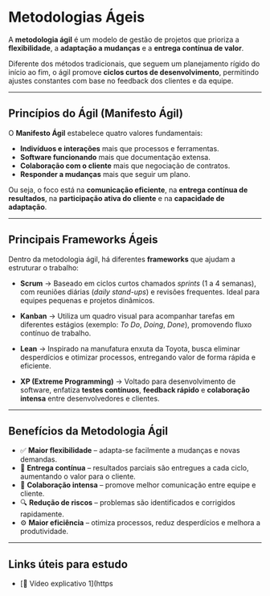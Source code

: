 # Metodologias Ágeis

A **metodologia ágil** é um modelo de gestão de projetos que prioriza a **flexibilidade**, a **adaptação a mudanças** e a **entrega contínua de valor**.

Diferente dos métodos tradicionais, que seguem um planejamento rígido do início ao fim, o ágil promove **ciclos curtos de desenvolvimento**, permitindo ajustes constantes com base no feedback dos clientes e da equipe.

---

## Princípios do Ágil (Manifesto Ágil)

O **Manifesto Ágil** estabelece quatro valores fundamentais:

- **Indivíduos e interações** mais que processos e ferramentas.  
- **Software funcionando** mais que documentação extensa.  
- **Colaboração com o cliente** mais que negociação de contratos.  
- **Responder a mudanças** mais que seguir um plano.  

Ou seja, o foco está na **comunicação eficiente**, na **entrega contínua de resultados**, na **participação ativa do cliente** e na **capacidade de adaptação**.

---

## Principais Frameworks Ágeis

Dentro da metodologia ágil, há diferentes **frameworks** que ajudam a estruturar o trabalho:

- **Scrum** → Baseado em ciclos curtos chamados *sprints* (1 a 4 semanas), com reuniões diárias (*daily stand-ups*) e revisões frequentes. Ideal para equipes pequenas e projetos dinâmicos.

- **Kanban** → Utiliza um quadro visual para acompanhar tarefas em diferentes estágios (exemplo: *To Do*, *Doing*, *Done*), promovendo fluxo contínuo de trabalho.

- **Lean** → Inspirado na manufatura enxuta da Toyota, busca eliminar desperdícios e otimizar processos, entregando valor de forma rápida e eficiente.

- **XP (Extreme Programming)** → Voltado para desenvolvimento de software, enfatiza **testes contínuos**, **feedback rápido** e **colaboração intensa** entre desenvolvedores e clientes.

---

## Benefícios da Metodologia Ágil

- ✅ **Maior flexibilidade** – adapta-se facilmente a mudanças e novas demandas.  
- 🚀 **Entrega contínua** – resultados parciais são entregues a cada ciclo, aumentando o valor para o cliente.  
- 🤝 **Colaboração intensa** – promove melhor comunicação entre equipe e cliente.  
- 🔍 **Redução de riscos** – problemas são identificados e corrigidos rapidamente.  
- ⚙️ **Maior eficiência** – otimiza processos, reduz desperdícios e melhora a produtividade.

---

## Links úteis para estudo

- [🎥 Vídeo explicativo 1](https
